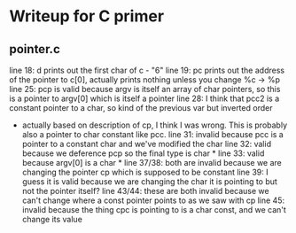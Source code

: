 
# Writeup for C primer


## pointer.c

line 18: d prints out the first char of c - "6"
line 19: pc prints out the address of the pointer to c[0], actually prints nothing unless you change %c -> %p
line 25: pcp is valid because argv is itself an array of char pointers, so this is a pointer to argv[0] which is itself a pointer
line 28: I think that pcc2 is a constant pointer to a char, so kind of the previous var but inverted order
  - actually based on description of cp, I think I was wrong. This is probably also a pointer to char constant like pcc.
line 31: invalid because pcc is a pointer to a constant char and we've modified the char
line 32: valid because we deference pcp so the final type is char *
line 33: valid because argv[0] is a char *
line 37/38: both are invalid because we are changing the pointer cp which is supposed to be constant
line 39: I guess it is valid because we are changing the char it is pointing to but not the pointer itself?
line 43/44: these are both invalid because we can't change where a const pointer points to as we saw with cp
line 45: invalid because the thing cpc is pointing to is a char const, and we can't change its value

 








